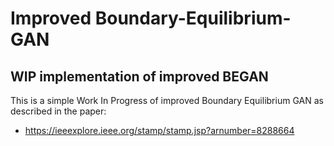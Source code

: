 # Improved Boundary-Equilibrium-GAN
## WIP implementation of improved BEGAN
This is a simple Work In Progress of improved Boundary Equilibrium GAN as described in the paper:
- https://ieeexplore.ieee.org/stamp/stamp.jsp?arnumber=8288664
